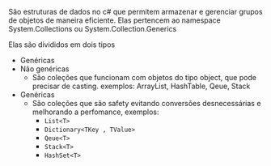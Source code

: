 São estruturas de dados no c# que permitem armazenar e gerenciar grupos de objetos de maneira eficiente. Elas pertencem ao namespace System.Collections ou System.Collection.Generics

Elas são divididos em dois tipos
* Genéricas
* Não genéricas
	* São coleções que funcionam com objetos do tipo object, que pode precisar de casting.  exemplos: ArrayList, HashTable, Qeue, Stack
* Genéricas
	* São coleções que são safety evitando conversões desnecessárias e melhorando a perfomance, exemplos: 
		* `List<T>`
		* `Dictionary<TKey , TValue>`
		* `Qeue<T>`
		* `Stack<T>`
		* `HashSet<T>`